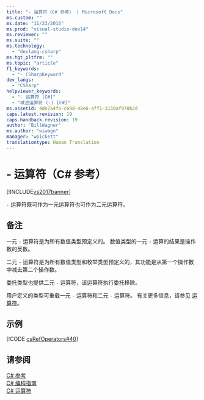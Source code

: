 ```yaml
---
title: "- 运算符（C# 参考） | Microsoft Docs"
ms.custom: ""
ms.date: "11/23/2016"
ms.prod: "visual-studio-dev14"
ms.reviewer: ""
ms.suite: ""
ms.technology: 
  - "devlang-csharp"
ms.tgt_pltfrm: ""
ms.topic: "article"
f1_keywords: 
  - "-_CSharpKeyword"
dev_langs: 
  - "CSharp"
helpviewer_keywords: 
  - "- 运算符 [C#]"
  - "减法运算符 (-) [C#]"
ms.assetid: 4de7a4fa-c69d-48e6-aff1-3130af970b2d
caps.latest.revision: 19
caps.handback.revision: 19
author: "BillWagner"
ms.author: "wiwagn"
manager: "wpickett"
translationtype: Human Translation
---
```

# - 运算符（C# 参考）
[!INCLUDE[vs2017banner](../../../csharp/includes/vs2017banner.md)]

`-` 运算符既可作为一元运算符也可作为二元运算符。  
  
## 备注  
 一元 `-` 运算符是为所有数值类型预定义的。  数值类型的一元 `-` 运算的结果是操作数的反数。  
  
 二元 `-` 运算符是为所有数值类型和枚举类型预定义的，其功能是从第一个操作数中减去第二个操作数。  
  
 委托类型也提供二元 `-` 运算符，该运算符执行委托移除。  
  
 用户定义的类型可重载一元 `-` 运算符和二元 `-` 运算符。  有关更多信息，请参见 [运算符](../../../csharp/language-reference/keywords/operator.md)。  
  
## 示例  
 [!CODE [csRefOperators#40](../CodeSnippet/VS_Snippets_VBCSharp/csrefOperators#40)]  
  
## 请参阅  
 [C\# 参考](../../../csharp/language-reference/index.md)   
 [C\# 编程指南](../../../csharp/programming-guide/index.md)   
 [C\# 运算符](../../../csharp/language-reference/operators/index.md)